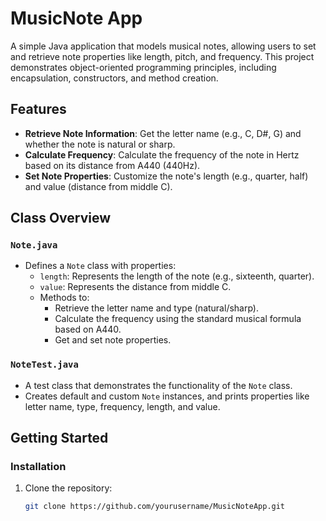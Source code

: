 # MusicNote App

A simple Java application that models musical notes, allowing users to set and retrieve note properties like length, pitch, and frequency. This project demonstrates object-oriented programming principles, including encapsulation, constructors, and method creation.

## Features

- **Retrieve Note Information**: Get the letter name (e.g., C, D#, G) and whether the note is natural or sharp.
- **Calculate Frequency**: Calculate the frequency of the note in Hertz based on its distance from A440 (440Hz).
- **Set Note Properties**: Customize the note's length (e.g., quarter, half) and value (distance from middle C).

## Class Overview

### `Note.java`
- Defines a `Note` class with properties:
  - `length`: Represents the length of the note (e.g., sixteenth, quarter).
  - `value`: Represents the distance from middle C.
  - Methods to:
    - Retrieve the letter name and type (natural/sharp).
    - Calculate the frequency using the standard musical formula based on A440.
    - Get and set note properties.

### `NoteTest.java`
- A test class that demonstrates the functionality of the `Note` class.
- Creates default and custom `Note` instances, and prints properties like letter name, type, frequency, length, and value.

## Getting Started

### Installation
1. Clone the repository:
   ```bash
   git clone https://github.com/yourusername/MusicNoteApp.git

